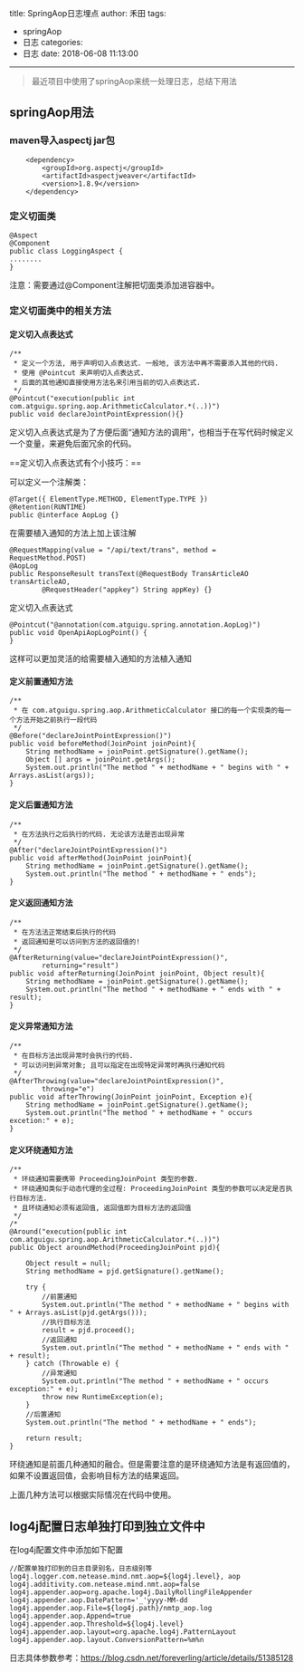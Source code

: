 title: SpringAop日志埋点
author: 禾田
tags:
  - springAop
  - 日志
categories:
  - 日志
date: 2018-06-08 11:13:00
---
> 最近项目中使用了springAop来统一处理日志，总结下用法

## springAop用法

### maven导入aspectj jar包

```
	<dependency>
		<groupId>org.aspectj</groupId>
		<artifactId>aspectjweaver</artifactId>
		<version>1.8.9</version>
	</dependency>
```

### 定义切面类

```
@Aspect
@Component
public class LoggingAspect {
........
}
```
注意：需要通过@Component注解把切面类添加进容器中。

### 定义切面类中的相关方法

#### 定义切入点表达式

```
/**
 * 定义一个方法, 用于声明切入点表达式. 一般地, 该方法中再不需要添入其他的代码. 
 * 使用 @Pointcut 来声明切入点表达式. 
 * 后面的其他通知直接使用方法名来引用当前的切入点表达式. 
 */
@Pointcut("execution(public int com.atguigu.spring.aop.ArithmeticCalculator.*(..))")
public void declareJointPointExpression(){}
```

定义切入点表达式是为了方便后面“通知方法的调用”，也相当于在写代码时候定义一个变量，来避免后面冗余的代码。

==定义切入点表达式有个小技巧：==

可以定义一个注解类：
```
@Target({ ElementType.METHOD, ElementType.TYPE })
@Retention(RUNTIME)
public @interface AopLog {}
```
在需要植入通知的方法上加上该注解
```
@RequestMapping(value = "/api/text/trans", method = RequestMethod.POST)
@AopLog
public ResponseResult transText(@RequestBody TransArticleAO transArticleAO,
        @RequestHeader("appkey") String appKey) {}
```

定义切入点表达式

```
@Pointcut("@annotation(com.atguigu.spring.annotation.AopLog)")
public void OpenApiAopLogPoint() {
}
```

这样可以更加灵活的给需要植入通知的方法植入通知

#### 定义前置通知方法

```
/**
 * 在 com.atguigu.spring.aop.ArithmeticCalculator 接口的每一个实现类的每一个方法开始之前执行一段代码
 */
@Before("declareJointPointExpression()")
public void beforeMethod(JoinPoint joinPoint){
	String methodName = joinPoint.getSignature().getName();
	Object [] args = joinPoint.getArgs();
	System.out.println("The method " + methodName + " begins with " + Arrays.asList(args));
}
```
#### 定义后置通知方法

```
/**
 * 在方法执行之后执行的代码. 无论该方法是否出现异常
 */
@After("declareJointPointExpression()")
public void afterMethod(JoinPoint joinPoint){
	String methodName = joinPoint.getSignature().getName();
	System.out.println("The method " + methodName + " ends");
}
```

#### 定义返回通知方法

```
/**
 * 在方法法正常结束后执行的代码
 * 返回通知是可以访问到方法的返回值的!
 */
@AfterReturning(value="declareJointPointExpression()",
		returning="result")
public void afterReturning(JoinPoint joinPoint, Object result){
	String methodName = joinPoint.getSignature().getName();
	System.out.println("The method " + methodName + " ends with " + result);
}
```

#### 定义异常通知方法

```
/**
 * 在目标方法出现异常时会执行的代码.
 * 可以访问到异常对象; 且可以指定在出现特定异常时再执行通知代码
 */
@AfterThrowing(value="declareJointPointExpression()",
		throwing="e")
public void afterThrowing(JoinPoint joinPoint, Exception e){
	String methodName = joinPoint.getSignature().getName();
	System.out.println("The method " + methodName + " occurs excetion:" + e);
}
```

#### 定义环绕通知方法

```
/**
 * 环绕通知需要携带 ProceedingJoinPoint 类型的参数. 
 * 环绕通知类似于动态代理的全过程: ProceedingJoinPoint 类型的参数可以决定是否执行目标方法.
 * 且环绕通知必须有返回值, 返回值即为目标方法的返回值
 */
/*
@Around("execution(public int com.atguigu.spring.aop.ArithmeticCalculator.*(..))")
public Object aroundMethod(ProceedingJoinPoint pjd){
	
	Object result = null;
	String methodName = pjd.getSignature().getName();
	
	try {
		//前置通知
		System.out.println("The method " + methodName + " begins with " + Arrays.asList(pjd.getArgs()));
		//执行目标方法
		result = pjd.proceed();
		//返回通知
		System.out.println("The method " + methodName + " ends with " + result);
	} catch (Throwable e) {
		//异常通知
		System.out.println("The method " + methodName + " occurs exception:" + e);
		throw new RuntimeException(e);
	}
	//后置通知
	System.out.println("The method " + methodName + " ends");
	
	return result;
}
```
环绕通知是前面几种通知的融合。但是需要注意的是环绕通知方法是有返回值的，如果不设置返回值，会影响目标方法的结果返回。

上面几种方法可以根据实际情况在代码中使用。

## log4j配置日志单独打印到独立文件中

在log4j配置文件中添加如下配置

```
//配置单独打印到的日志目录别名，日志级别等
log4j.logger.com.netease.mind.nmt.aop=${log4j.level}, aop
log4j.additivity.com.netease.mind.nmt.aop=false
log4j.appender.aop=org.apache.log4j.DailyRollingFileAppender
log4j.appender.aop.DatePattern='_'yyyy-MM-dd
log4j.appender.aop.File=${log4j.path}/nmtp_aop.log
log4j.appender.aop.Append=true
log4j.appender.aop.Threshold=${log4j.level}
log4j.appender.aop.layout=org.apache.log4j.PatternLayout
log4j.appender.aop.layout.ConversionPattern=%m%n
```

日志具体参数参考：https://blog.csdn.net/foreverling/article/details/51385128